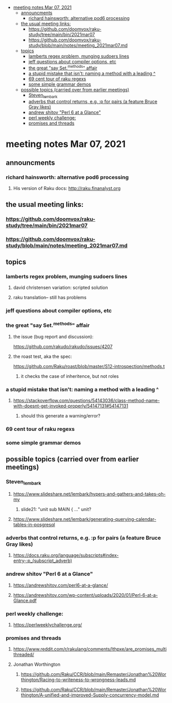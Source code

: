 - [meeting notes Mar 07, 2021](#org25e6b70)
  - [announcments](#orge329669)
    - [richard hainsworth: alternative pod6 processing](#orgc58352a)
  - [the usual meeting links:](#orgee55a3f)
    - [<https://github.com/doomvox/raku-study/tree/main/bin/2021mar07>](#orgb5c1be3)
    - [<https://github.com/doomvox/raku-study/blob/main/notes/meeting_2021mar07.md>](#org8f88e95)
  - [topics](#org5d7460a)
    - [lamberts regex problem, munging sudoers lines](#org2b20865)
    - [jeff questions about compiler options, etc](#org438a0fe)
    - [the great "say Set.<sup>methods</sup>" affair](#org7f72196)
    - [a stupid mistake that isn't: naming a method with a leading ^](#org5e8dc53)
    - [69 cent tour of raku regexs](#orgcffe105)
    - [some simple grammar demos](#org0c14911)
  - [possible topics (carried over from earlier meetings)](#orgc226e88)
    - [Steven<sub>lembark</sub>](#org285533c)
    - [adverbs that control returns, e.g. :p for pairs (a feature Bruce Gray likes)](#orgfe13b4b)
    - [andrew shitov "Perl 6 at a Glance"](#org2687596)
    - [perl weekly challenge:](#orgc0fdad8)
    - [promises and threads](#org52000ff)


<a id="org25e6b70"></a>

# meeting notes Mar 07, 2021


<a id="orge329669"></a>

## announcments


<a id="orgc58352a"></a>

### richard hainsworth: alternative pod6 processing

1.  His version of Raku docs: <http://raku.finanalyst.org>


<a id="orgee55a3f"></a>

## the usual meeting links:


<a id="orgb5c1be3"></a>

### <https://github.com/doomvox/raku-study/tree/main/bin/2021mar07>


<a id="org8f88e95"></a>

### <https://github.com/doomvox/raku-study/blob/main/notes/meeting_2021mar07.md>


<a id="org5d7460a"></a>

## topics


<a id="org2b20865"></a>

### lamberts regex problem, munging sudoers lines

1.  david christensen variation: scripted solution

2.  raku translation&#x2013; still has problems


<a id="org438a0fe"></a>

### jeff questions about compiler options, etc


<a id="org7f72196"></a>

### the great "say Set.<sup>methods</sup>" affair

1.  the issue (bug report and discussion):

    <https://github.com/rakudo/rakudo/issues/4207>

2.  the roast test, aka the spec:

    <https://github.com/Raku/roast/blob/master/S12-introspection/methods.t>
    
    1.  it checks the case of inheritence, but not roles


<a id="org5e8dc53"></a>

### a stupid mistake that isn't: naming a method with a leading ^

1.  <https://stackoverflow.com/questions/54143036/class-method-name-with-doesnt-get-invoked-properly/54147131#54147131>

    1.  should this generate a warning/error?


<a id="orgcffe105"></a>

### 69 cent tour of raku regexs


<a id="org0c14911"></a>

### some simple grammar demos


<a id="orgc226e88"></a>

## possible topics (carried over from earlier meetings)


<a id="org285533c"></a>

### Steven<sub>lembark</sub>

1.  <https://www.slideshare.net/lembark/hypers-and-gathers-and-takes-oh-my>

    1.  slide21:  "unit sub MAIN { &#x2026;"  unit?

2.  <https://www.slideshare.net/lembark/generating-querying-calendar-tables-in-posgresql>


<a id="orgfe13b4b"></a>

### adverbs that control returns, e.g. :p for pairs (a feature Bruce Gray likes)

1.  <https://docs.raku.org/language/subscripts#index-entry-:p_(subscript_adverb)>


<a id="org2687596"></a>

### andrew shitov "Perl 6 at a Glance"

1.  <https://andrewshitov.com/perl6-at-a-glance/>

2.  <https://andrewshitov.com/wp-content/uploads/2020/01/Perl-6-at-a-Glance.pdf>


<a id="orgc0fdad8"></a>

### perl weekly challenge:

1.  <https://perlweeklychallenge.org/>


<a id="org52000ff"></a>

### promises and threads

1.  <https://www.reddit.com/r/rakulang/comments/lthpxe/are_promises_multithreaded/>

2.  Jonathan Worthington

    1.  <https://github.com/Raku/CCR/blob/main/Remaster/Jonathan%20Worthington/Racing-to-writeness-to-wrongness-leads.md>
    
    2.  <https://github.com/Raku/CCR/blob/main/Remaster/Jonathan%20Worthington/A-unified-and-improved-Supply-concurrency-model.md>
